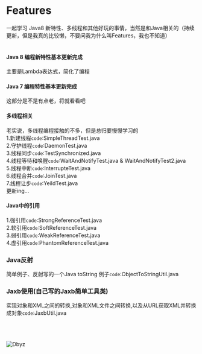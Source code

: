 Features
====
一起学习 Java8 新特性、多线程和其他好玩的事情，当然是和Java相关的（持续更新，但是我真的比较懒，不要问我为什么叫Features，我也不知道）<br><br>

#### Java 8 编程新特性基本更新完成
主要是Lambda表达式，简化了编程

#### Java 7 编程特性基本更新完成
这部分是不是有点老，将就看看吧

#### 多线程相关 
老实说，多线程编程接触的不多，但是总归要慢慢学习的<br>
1.新建线程`code`:SimpleThreadTest.java<br>
2.守护线程`code`:DaemonTest.java<br>
3.线程同步`code`:TestSynchronized.java<br>
4.线程等待和唤醒`code`:WaitAndNotifyTest.java & WaitAndNotifyTest2.java<br>
5.线程中断`code`:InterrupteTest.java<br>
6.线程合并`code`:JoinTest.java<br>
7.线程让步`code`:YeildTest.java<br>
      更新ing...
      
#### Java中的引用
1.强引用`code`:StrongReferenceTest.java<br>
2.软引用`code`:SoftReferenceTest.java<br>
3.弱引用`code`:WeakReferenceTest.java<br>
4.虚引用`code`:PhantomReferenceTest.java<br>

### Java反射
简单例子、反射写的一个Java toString 例子`code`:ObjectToStringUtil.java<br>

### Jaxb使用(自己写的Jaxb简单工具类)
实现对象和XML之间的转换,对象和XML文件之间转换,以及从URL获取XML并转换成对象`code`:JaxbUtil.java<br>

<br><br><br>
![Dbyz](https://avatars2.githubusercontent.com/u/6849536?v=3&s=64 "Dbyz") 